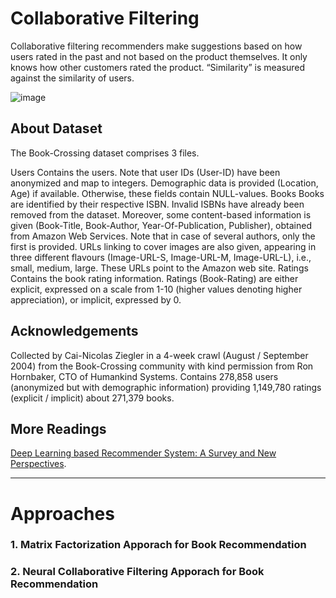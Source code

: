# Collaborative Filtering

Collaborative filtering recommenders make suggestions based on how users rated in the past and not based on the product themselves. It only knows how other customers rated the product. “Similarity” is measured against the similarity of users.

![image](https://github.com/mhadeli/RecSys---Collaborative-Filtering/assets/58530203/a0e821cf-2a6f-4ade-9b91-fa2c8a55f1e9)


## About Dataset
The Book-Crossing dataset comprises 3 files.

Users
Contains the users. Note that user IDs (User-ID) have been anonymized and map to integers. Demographic data is provided (Location, Age) if available. Otherwise, these fields contain NULL-values.
Books
Books are identified by their respective ISBN. Invalid ISBNs have already been removed from the dataset. Moreover, some content-based information is given (Book-Title, Book-Author, Year-Of-Publication, Publisher), obtained from Amazon Web Services. Note that in case of several authors, only the first is provided. URLs linking to cover images are also given, appearing in three different flavours (Image-URL-S, Image-URL-M, Image-URL-L), i.e., small, medium, large. These URLs point to the Amazon web site.
Ratings
Contains the book rating information. Ratings (Book-Rating) are either explicit, expressed on a scale from 1-10 (higher values denoting higher appreciation), or implicit, expressed by 0.


## Acknowledgements
Collected by Cai-Nicolas Ziegler in a 4-week crawl (August / September 2004) from the Book-Crossing community with kind permission from Ron Hornbaker, CTO of Humankind Systems. Contains 278,858 users (anonymized but with demographic information) providing 1,149,780 ratings (explicit / implicit) about 271,379 books.

## More Readings
[Deep Learning based Recommender System: A Survey and New Perspectives](https://arxiv.org/pdf/1707.07435.pdf).

----

# Approaches
### 1. Matrix Factorization Apporach for Book Recommendation
### 2. Neural Collaborative Filtering Apporach for Book Recommendation

